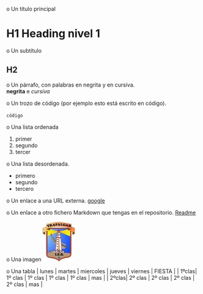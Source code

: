 o Un título principal 
# H1 Heading nivel 1
o Un subtítulo
## H2          
o Un párrafo, con palabras en negrita y en cursiva.   
**negrita** e *cursiva*

o Un trozo de código (por ejemplo esto está escrito en código). 

`código`

o Una lista ordenada
1. primer 
2. segundo
3. tercer

o Una lista desordenada.
- primero
- segundo
- tercero

o Un enlace a una URL externa.
[google](https://google.es)

o Un enlace a otro fichero Markdown que tengas en el repositorio.
[Readme](./README.md)

o Una imagen
![imagen](./logo_ies.jpg)

o Una tabla
| lunes | martes | miercoles | jueves | viernes | FIESTA |
| 1ºclas| 1º clas | 1º clas | 1º clas | 1º clas | mas |
| 2ºclas| 2º clas | 2º clas | 2º clas | 2º clas | mas |

